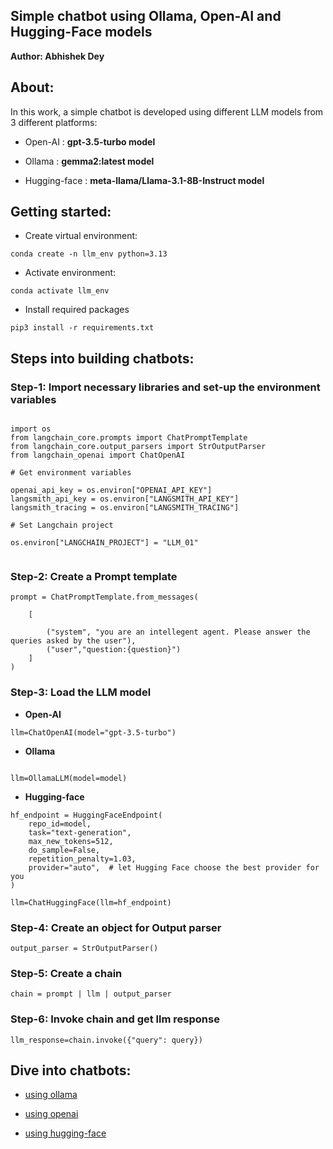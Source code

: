 ## Simple chatbot using Ollama, Open-AI and Hugging-Face models

**Author: Abhishek Dey**

## About:

In this work, a simple chatbot is developed using different LLM models from 3 different platforms:

* Open-AI : **gpt-3.5-turbo model**

* Ollama  : **gemma2:latest model**

* Hugging-face : **meta-llama/Llama-3.1-8B-Instruct model**

## Getting started:

* Create virtual environment:

```
conda create -n llm_env python=3.13

```

* Activate environment:

```
conda activate llm_env

```

* Install required packages

```
pip3 install -r requirements.txt

```

## Steps into building chatbots:

### Step-1: Import necessary libraries and set-up the environment variables

```

import os
from langchain_core.prompts import ChatPromptTemplate
from langchain_core.output_parsers import StrOutputParser
from langchain_openai import ChatOpenAI

# Get environment variables 

openai_api_key = os.environ["OPENAI_API_KEY"]
langsmith_api_key = os.environ["LANGSMITH_API_KEY"]
langsmith_tracing = os.environ["LANGSMITH_TRACING"]

# Set Langchain project

os.environ["LANGCHAIN_PROJECT"] = "LLM_01"


```

### Step-2: Create a Prompt template

```
prompt = ChatPromptTemplate.from_messages(

    [

        ("system", "you are an intellegent agent. Please answer the queries asked by the user"),
        ("user","question:{question}")
    ]
)

```

### Step-3: Load the LLM model

* **Open-AI**

```
llm=ChatOpenAI(model="gpt-3.5-turbo")

```

* **Ollama**

```

llm=OllamaLLM(model=model)

```
* **Hugging-face**

```
hf_endpoint = HuggingFaceEndpoint(
    repo_id=model,
    task="text-generation",
    max_new_tokens=512,
    do_sample=False,
    repetition_penalty=1.03,
    provider="auto",  # let Hugging Face choose the best provider for you
)

llm=ChatHuggingFace(llm=hf_endpoint)

```

### Step-4: Create an object for Output parser

```
output_parser = StrOutputParser()

```

### Step-5: Create a chain

```
chain = prompt | llm | output_parser

```

### Step-6: Invoke chain and get llm response

```
llm_response=chain.invoke({"query": query})

```

## Dive into chatbots:

* [using ollama](using_ollama)

* [using openai](using_openai)

* [using hugging-face](using_huggingface)
